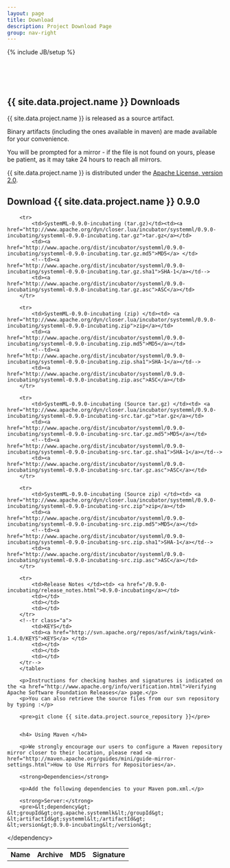 ```yaml
---
layout: page
title: Download
description: Project Download Page
group: nav-right
---
```

{% include JB/setup %}

<br/><br/><br/>

## {{ site.data.project.name }} Downloads

{{ site.data.project.name }} is released as a source artifact.

Binary artifacts (including the ones available in maven) are made available for your convenience.

You will be prompted for a mirror - if the file is not found on yours, please be patient, as it may take 24 hours to reach all mirrors.

{{ site.data.project.name }} is distributed under the [Apache License, version 2.0](http://www.apache.org/licenses/LICENSE-2.0).

<h2>Download {{ site.data.project.name }} 0.9.0</h2>

<div class="row">
    <div class="span10">
        <table class="table table-hover">
        <tr>
          <th><b>Name</b></th>
          <th><b>Archive</b></th>
          <th><b>MD5</b></th>
          <!--th><b>SHA-1</b></th-->
          <th><b>Signature</b></th>
        </tr>

        <tr>
            <td>SystemML-0.9.0-incubating (tar.gz)</td><td><a href="http://www.apache.org/dyn/closer.lua/incubator/systemml/0.9.0-incubating/systemml-0.9.0-incubating.tar.gz">tar.gz</a></td>
            <td><a href="http://www.apache.org/dist/incubator/systemml/0.9.0-incubating/systemml-0.9.0-incubating.tar.gz.md5">MD5</a> </td>
            <!--td><a href="http://www.apache.org/dist/incubator/systemml/0.9.0-incubating/systemml-0.9.0-incubating.tar.gz.sha1">SHA-1</a></td-->
            <td><a href="http://www.apache.org/dist/incubator/systemml/0.9.0-incubating/systemml-0.9.0-incubating.tar.gz.asc">ASC</a></td>
        </tr>

        <tr>
            <td>SystemML-0.9.0-incubating (zip) </td><td> <a href="http://www.apache.org/dyn/closer.lua/incubator/systemml/0.9.0-incubating/systemml-0.9.0-incubating.zip">zip</a></td>
            <td><a href="http://www.apache.org/dist/incubator/systemml/0.9.0-incubating/systemml-0.9.0-incubating.zip.md5">MD5</a></td>
            <!--td><a href="http://www.apache.org/dist/incubator/systemml/0.9.0-incubating/systemml-0.9.0-incubating.zip.sha1">SHA-1</a></td-->
            <td><a href="http://www.apache.org/dist/incubator/systemml/0.9.0-incubating/systemml-0.9.0-incubating.zip.asc">ASC</a></td>
        </tr>

        <tr>
            <td>SystemML-0.9.0-incubating (Source tar.gz) </td><td> <a href="http://www.apache.org/dyn/closer.lua/incubator/systemml/0.9.0-incubating/systemml-0.9.0-incubating-src.tar.gz">tar.gz</a></td>
            <td><a href="http://www.apache.org/dist/incubator/systemml/0.9.0-incubating/systemml-0.9.0-incubating-src.tar.gz.md5">MD5</a></td>
            <!--td><a href="http://www.apache.org/dist/incubator/systemml/0.9.0-incubating/systemml-0.9.0-incubating-src.tar.gz.sha1">SHA-1</a></td-->
            <td><a href="http://www.apache.org/dist/incubator/systemml/0.9.0-incubating/systemml-0.9.0-incubating-src.tar.gz.asc">ASC</a></td>
        </tr>

        <tr>
            <td>SystemML-0.9.0-incubating (Source zip) </td><td> <a href="http://www.apache.org/dyn/closer.lua/incubator/systemml/0.9.0-incubating/systemml-0.9.0-incubating-src.zip">zip</a></td>
            <td><a href="http://www.apache.org/dist/incubator/systemml/0.9.0-incubating/systemml-0.9.0-incubating-src.zip.md5">MD5</a></td>
            <!--td><a href="http://www.apache.org/dist/incubator/systemml/0.9.0-incubating/systemml-0.9.0-incubating-src.zip.sha1">SHA-1</a></td-->
            <td><a href="http://www.apache.org/dist/incubator/systemml/0.9.0-incubating/systemml-0.9.0-incubating-src.zip.asc">ASC</a></td>
        </tr>

        <tr>
            <td>Release Notes </td><td> <a href="/0.9.0-incubating/release_notes.html">0.9.0-incubating</a></td>
            <td></td>
            <td></td>
            <td></td>
        </tr>
        <!--tr class="a">
            <td>KEYS</td>
            <td><a href="http://svn.apache.org/repos/asf/wink/tags/wink-1.4.0/KEYS">KEYS</a> </td>
            <td></td>
            <td></td>
            <td></td>
        </tr-->
        </table>

        <p>Instructions for checking hashes and signatures is indicated on the <a href="http://www.apache.org/info/verification.html">Verifying Apache Software Foundation Releases</a> page.</p>
        <p>You can also retrieve the source files from our svn repository by typing :</p>

        <pre>git clone {{ site.data.project.source_repository }}</pre>


        <h4> Using Maven </h4>

        <p>We strongly encourage our users to configure a Maven repository mirror closer to their location, please read <a href="http://maven.apache.org/guides/mini/guide-mirror-settings.html">How to Use Mirrors for Repositories</a>.

        <strong>Dependencies</strong>

        <p>Add the following dependencies to your Maven pom.xml.</p>

        <strong>Server:</strong>
        <pre>&lt;dependency&gt;
    &lt;groupId&gt;org.apache.systemmlk&lt;/groupId&gt;
    &lt;artifactId&gt;systemml&lt;/artifactId&gt;
    &lt;version&gt;0.9.0-incubating&lt;/version&gt;
&lt;/dependency&gt;</pre>
    </div>

</div>